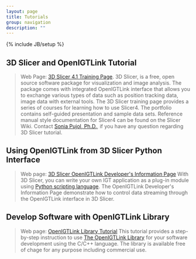 ```yaml
---
layout: page
title: Tutorials
group: navigation
description: ""
---
```

{% include JB/setup %}

## 3D Slicer and OpenIGTLink Tutorial
> Web Page: [3D Slicer 4.1 Training Page](http://www.slicer.org/slicerWiki/index.php/Documentation/4.1/Training#OpenIGTLink).
3D Slicer, is a free, open source software package for visualization and image analysis. The package comes with
integrated OpenIGTLink interface that allows you to exchange various types of data such as position tracking data,
image data with external tools. The 3D Slicer training page provides a series of courses for learning how to use Slicer4.
The portfolio contains self-guided presentation and sample data sets.
Reference manual style documentation for Slicer4 can be found on the Slicer Wiki.
Contact [Sonia Pujol, Ph.D.](http://lmi.bwh.harvard.edu/~spujol/), if you have any question regarding 3D Slicer tutorial.


## Using OpenIGTLink from 3D Slicer Python Interface
> Web page: [3D Slicer OpenIGTLink Developer's Information Page](http://www.slicer.org/slicerWiki/index.php/Documentation/4.2/Developers/OpenIGTLinkIF)
With 3D Slicer, you can write your own IGT application as a plug-in module using
[Python scripting language](http://www.python.org). The OpenIGTLink Developer's
Information Page demonstrate how to control data streaming through the OpenIGTLink
interface in 3D Slicer. 


## Develop Software with OpenIGTLink Library
> Web page: [OpenIGTLink Library Tutorial](http://www.na-mic.org/Wiki/index.php/OpenIGTLink/Library/Tutorial)
This tutorial provides a step-by-step instruction to use [The OpenIGTLink Library](library.html) for your
software development using the C/C++ language. The library is available free of chage for any purpose including commercial use.





